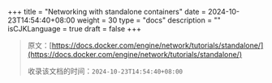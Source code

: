 +++
title = "Networking with standalone containers"
date = 2024-10-23T14:54:40+08:00
weight = 30
type = "docs"
description = ""
isCJKLanguage = true
draft = false
+++

> 原文：[https://docs.docker.com/engine/network/tutorials/standalone/](https://docs.docker.com/engine/network/tutorials/standalone/)
>
> 收录该文档的时间：`2024-10-23T14:54:40+08:00`
